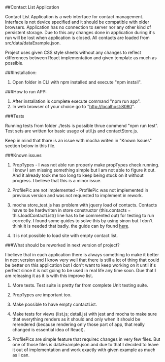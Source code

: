 ##Contact List Application

Contact List Application is a web interface for contact management. Interface is not device specified and it should be compatible with older browsers. Application has no connection to server nor any other kind of persistent storage. Due to this any changes done in application during it's run will be lost when application is closed. All contacts are loaded from src/data/dataExample.json. 

Project uses given CSS style sheets without any changes to reflect differences between React implementation and given template as much as possible.


###Installation:

1. Open folder in CLI with npm installed and execute "npm install".


###How to run APP:

1. After installation is complete execute command "npm run app".
2. In web browser of your choice go to "[http://localhost:8080](http://localhost:8080)".

###Tests

Running tests from folder ./tests is possible thrue commend "npm run test". Test sets are written for basic usage of util.js and contactStore.js.

Keep in mind that thare is an issue with mocha writen in "Known Issues" section below in this file.

###Known issues

1. PropTypes - I was not able run properly make propTypes check running. I know I am missing something simple but I am not able to figure it out. And it already took me too long to keep being stuck on it without progress. I believe that this is a minor issue.

2. ProfilePic are not implemented - ProfilePic was not implemented in previous version and was not requested to implement in rework.

3. mocha store_test.js has problem with jquery load of contacts. Contacts have to be hardwriten in store constructor (this.contacts = this.loadContactList() line has to be commented out) for testing to run correctly. I found some guides to solve this by using sinon but I don't think it is needed that badly. the guide can by found [here](https://codeutopia.net/blog/2015/03/21/unit-testing-ajax-requests-with-mocha/).

4. It is not possible to load site with empty contact list.

###What should be reworked in next version of project?

 I believe that in each application there is always something to make it better in next version and I know very well that there is still a lot of thing that could be better on this application but I don't want to keep working on it until it's perfect since it is not going to be used in real life any time soon. Due that I am releasing it as it is with this improve list.
 
 1. More tests. Test suite is pretty far from complete Unit testing suite.
 
 2. PropTypes are important too.
 
 3. Make possible to have empty contactList.
 
 4. Make tests for views (list.js; detail.js) with jest and mocha to make sure that everything renders as it should and only when it should be rerendered (because rendering only those part of app, that really changed is essential idea of React).
 
 5. ProfilePics are simple feature that requirec changes in very few files. But one of those files is dataExample.json and due to that I decided to leave it out of implementation and work exactly with given example as much as I can.